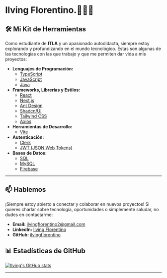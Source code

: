 # Ilving Florentino.👨🏻‍💻

## 🛠️ Mi Kit de Herramientas

Como estudiante de **ITLA** y un apasionado autodidacta, siempre estoy explorando y profundizando en el mundo tecnológico. Estas son algunas de las tecnologías con las que trabajo y que me permiten dar vida a mis proyectos:

* **Lenguajes de Programación:**
    * [TypeScript](https://www.typescriptlang.org/)
    * [JavaScript](https://developer.mozilla.org/en-US/docs/Web/JavaScript)
    * [Java](https://www.java.com/)
* **Frameworks, Librerías y Estilos:**
    * [React](https://react.dev/)
    * [Next.js](https://nextjs.org/)
    * [Ant Design](https://ant.design/)
    * [Shadcn/UI](https://ui.shadcn.com/)
    * [Tailwind CSS](https://tailwindcss.com/)
    * [Axios](https://axios-http.com/)
* **Herramientas de Desarrollo:**
    * [Vite](https://vitejs.dev/)
* **Autenticación:**
    * [Clerk](https://clerk.com/)
    * [JWT (JSON Web Tokens)](https://jwt.io/)
* **Bases de Datos:**
    * [SQL](https://www.microsoft.com/en-us/sql-server)
    * [MySQL](https://www.mysql.com/)
    * [Firebase](https://firebase.google.com/)

---


## 📫 Hablemos

¡Siempre estoy abierto a conectar y colaborar en nuevos proyectos! Si quieres charlar sobre tecnología, oportunidades o simplemente saludar, no dudes en contactarme:

* **Email:** [ilvingflorentino2@gmail.com](mailto:ilvingflorentino2@gmail.com)
* **LinkedIn:** [Ilving Florentino](https://www.linkedin.com/in/ilving-florentino-8766b6337/)
* **GitHub:** [ilvingflorentino](https://github.com/ilvingflorentino)


## 📊 Estadísticas de GitHub

[![Ilving's GitHub stats](https://github-readme-stats.vercel.app/api?username=ilvingflorentino)](https://github.com/ilvingflorentino)

---
